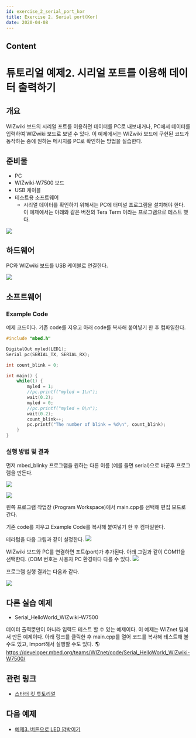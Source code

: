 ```yaml
---
id: exercise_2_serial_port_kor
title: Exercise 2. Serial port(Kor)
date: 2020-04-08
---
```



## Content
# 튜토리얼 예제2. 시리얼 포트를 이용해 데이터 출력하기

## 개요

WIZwiki 보드의 시리얼 포트를 이용하면 데이터를 PC로 내보내거나, PC에서 데이터를 입력하여 WIZwiki 보드로 보낼 수
있다. 이 예제에서는 WIZwiki 보드에 구현된 코드가 동작하는 중에 원하는 메시지를 PC로 확인하는 방법을 실습한다.

## 준비물

  - PC
  - WIZwiki-W7500 보드
  - USB 케이블
  - 테스트용 소프트웨어
    * 시리얼 데이터를 확인하기 위해서는 PC에 터미널 프로그램을 설치해야 한다. 이 예제에서는 아래와 같은 버전의 Tera Term 이라는 프로그램으로 테스트 했다.


![](/products/wizwiki_mbed_kit/kit_kr/2_teraterm.png)

## 하드웨어

PC와 WIZwiki 보드를 USB 케이블로 연결한다.

![](/products/wizwiki_mbed_kit/kit_kr/bd_usb_connected.jpg)

## 소프트웨어

### Example Code

예제 코드이다. 기존 code를 지우고 아래 code를 복사해 붙여넣기 한 후 컴파일한다.

``` c
#include "mbed.h"

DigitalOut myled(LED1);
Serial pc(SERIAL_TX, SERIAL_RX);

int count_blink = 0;

int main() {
    while(1) {
        myled = 1;
        //pc.printf("myled = 1\n");
        wait(0.2);
        myled = 0;
        //pc.printf("myled = 0\n");
        wait(0.2);
        count_blink++;
        pc.printf("The number of blink = %d\n", count_blink);
    }
}
```
### 실행 방법 및 결과

먼저 mbed\_blinky 프로그램을 원하는 다른 이름 (예를 들면 serial)으로 바꾼후 프로그램을 만든다.

![](/products/wizwiki_mbed_kit/kit_kr/2a.png)

![](/products/wizwiki_mbed_kit/kit_kr/2b.png)

왼쪽 프로그램 작업장 (Program Workspace)에서 main.cpp를 선택해 편집 모드로 간다.

기존 code를 지우고 Example Code를 복사해 붙여넣기 한 후 컴파일한다.

테라텀을 다음 그림과 같이 설정한다. ![](/products/wizwiki_mbed_kit/kit_kr/2c.png)

WIZwiki 보드와 PC를 연결하면 포트(port)가 추가된다. 아래 그림과 같이 COM11을 선택한다. (COM 번호는 사용자
PC 환경마다 다를 수 있다. ![](/products/wizwiki_mbed_kit/kit_kr/2d.png)

프로그램 실행 결과는 다음과 같다.

![](/products/wizwiki_mbed_kit/kit_kr/2e.png)

## 다른 실습 예제

  - Serial\_HelloWorld\_WIZwiki-W7500

데이터 출력뿐만이 아니라 입력도 테스트 할 수 있는 예제이다. 이 예제는 WIZnet 팀에서 만든 예제이다. 아래 링크를 클릭한
후 main.cpp를 열어 코드를 복사해 테스트해 볼 수도 있고, Import해서 실행할 수도 있다.
🌎<https://developer.mbed.org/teams/WIZnet/code/Serial_HelloWorld_WIZwiki-W7500/>

## 관련 링크

   * [스타터 킷 튜토리얼]()

## 다음 예제

   * [예제3. 버튼으로 LED 깜박이기]()
